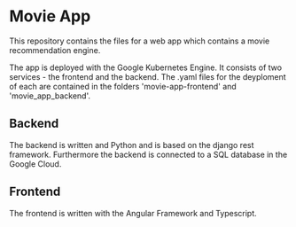 # Movie App

This repository contains the files for a web app which contains a movie recommendation engine.

The app is deployed with the Google Kubernetes Engine. It consists of two services - the frontend and the backend. The .yaml files for the deyploment of each are contained in the folders 'movie-app-frontend' and 'movie_app_backend'.

## Backend

The backend is written and Python and is based on the django rest framework. Furthermore the backend is connected to a SQL database in the Google Cloud.

## Frontend

The frontend is written with the Angular Framework and Typescript.